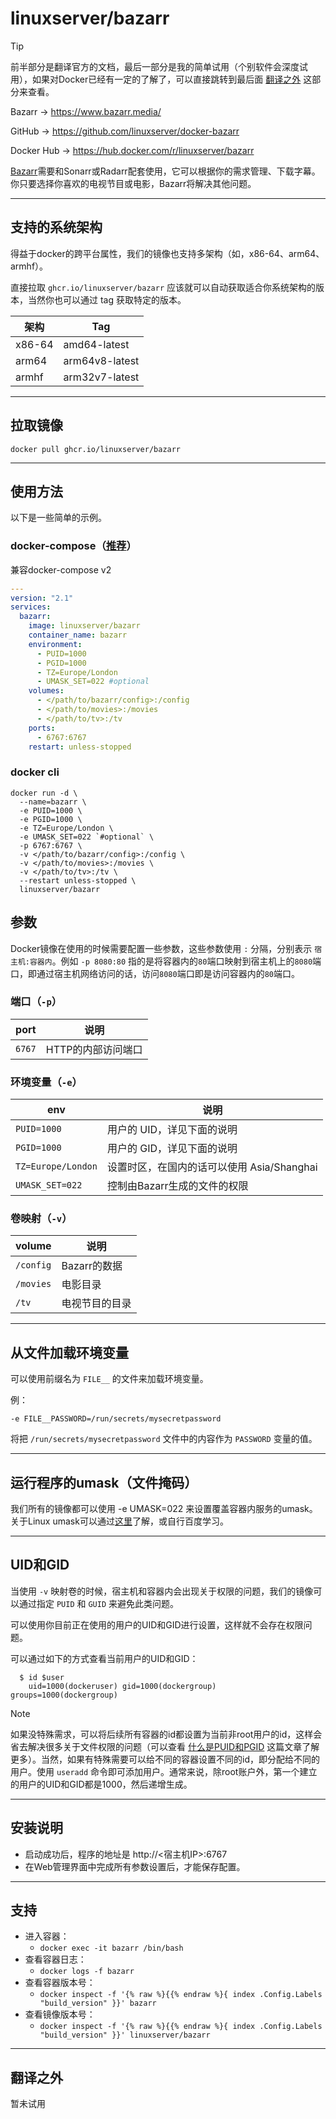 # linuxserver/bazarr

> [!TIP]
>
> 前半部分是翻译官方的文档，最后一部分是我的简单试用（个别软件会深度试用），如果对Docker已经有一定的了解了，可以直接跳转到最后面 [翻译之外](#翻译之外) 这部分来查看。

Bazarr → https://www.bazarr.media/

GitHub → https://github.com/linuxserver/docker-bazarr

Docker Hub → https://hub.docker.com/r/linuxserver/bazarr

[Bazarr](https://www.bazarr.media/)需要和Sonarr或Radarr配套使用，它可以根据你的需求管理、下载字幕。你只要选择你喜欢的电视节目或电影，Bazarr将解决其他问题。

------

## 支持的系统架构

得益于docker的跨平台属性，我们的镜像也支持多架构（如，x86-64、arm64、armhf）。

直接拉取 `ghcr.io/linuxserver/bazarr` 应该就可以自动获取适合你系统架构的版本，当然你也可以通过 tag 获取特定的版本。

| 架构   | Tag            |
| ------ | -------------- |
| x86-64 | amd64-latest   |
| arm64  | arm64v8-latest |
| armhf  | arm32v7-latest |

------

## 拉取镜像

```shell
docker pull ghcr.io/linuxserver/bazarr
```



------

## 使用方法

以下是一些简单的示例。

### docker-compose（[推荐](general/docker-compose.md)）

兼容docker-compose v2

```yaml
---
version: "2.1"
services:
  bazarr:
    image: linuxserver/bazarr
    container_name: bazarr
    environment:
      - PUID=1000
      - PGID=1000
      - TZ=Europe/London
      - UMASK_SET=022 #optional
    volumes:
      - </path/to/bazarr/config>:/config
      - </path/to/movies>:/movies
      - </path/to/tv>:/tv
    ports:
      - 6767:6767
    restart: unless-stopped
```

### docker cli

```shell
docker run -d \
  --name=bazarr \
  -e PUID=1000 \
  -e PGID=1000 \
  -e TZ=Europe/London \
  -e UMASK_SET=022 `#optional` \
  -p 6767:6767 \
  -v </path/to/bazarr/config>:/config \
  -v </path/to/movies>:/movies \
  -v </path/to/tv>:/tv \
  --restart unless-stopped \
  linuxserver/bazarr
```

## 参数

Docker镜像在使用的时候需要配置一些参数，这些参数使用 `:` 分隔，分别表示 `宿主机:容器内`。例如 `-p 8080:80` 指的是将容器内的`80`端口映射到宿主机上的`8080`端口，即通过宿主机网络访问的话，访问`8080`端口即是访问容器内的`80`端口。

### 端口（`-p`）

| port   | 说明               |
| ------ | ------------------ |
| `6767` | HTTP的内部访问端口 |

### 环境变量（`-e`）

| env                   | 说明                                       |
| --------------------- | ------------------------------------------ |
| `PUID=1000`           | 用户的 UID，详见下面的说明                 |
| `PGID=1000`           | 用户的 GID，详见下面的说明                 |
| `TZ=Europe/London`    | 设置时区，在国内的话可以使用 Asia/Shanghai |
| `UMASK_SET=022`       | 控制由Bazarr生成的文件的权限               |

### 卷映射（`-v`）

| volume      | 说明               |
| ----------- | ------------------ |
| `/config`   | Bazarr的数据       |
| `/movies`   | 电影目录           |
| `/tv`       | 电视节目的目录     |

------

## 从文件加载环境变量

可以使用前缀名为 `FILE__` 的文件来加载环境变量。

例：

```
-e FILE__PASSWORD=/run/secrets/mysecretpassword
```

将把 `/run/secrets/mysecretpassword` 文件中的内容作为 `PASSWORD` 变量的值。

------

## 运行程序的umask（文件掩码）

我们所有的镜像都可以使用 -e UMASK=022 来设置覆盖容器内服务的umask。关于Linux umask可以通过[这里](https://en.wikipedia.org/wiki/Umask)了解，或自行百度学习。

------

## UID和GID

当使用 `-v` 映射卷的时候，宿主机和容器内会出现关于权限的问题，我们的镜像可以通过指定 `PUID` 和 `GUID` 来避免此类问题。

可以使用你目前正在使用的用户的UID和GID进行设置，这样就不会存在权限问题。

可以通过如下的方式查看当前用户的UID和GID：

```shell
  $ id $user
    uid=1000(dockeruser) gid=1000(dockergroup) groups=1000(dockergroup)
```

> [!NOTE]
>
> 如果没特殊需求，可以将后续所有容器的id都设置为当前非root用户的id，这样会省去解决很多关于文件权限的问题（可以查看 [什么是PUID和PGID](general/understanding-puid-and-pgid.md) 这篇文章了解更多）。当然，如果有特殊需要可以给不同的容器设置不同的id，即分配给不同的用户。使用 `useradd` 命令即可添加用户。通常来说，除root账户外，第一个建立的用户的UID和GID都是1000，然后递增生成。

------

## 安装说明

- 启动成功后，程序的地址是 http://<宿主机IP>:6767
- 在Web管理界面中完成所有参数设置后，才能保存配置。

------

## 支持

- 进入容器：
  - `docker exec -it bazarr /bin/bash`
- 查看容器日志：
  - `docker logs -f bazarr`
- 查看容器版本号：
  - `docker inspect -f '{% raw %}{{% endraw %}{ index .Config.Labels "build_version" }}' bazarr`
- 查看镜像版本号：
  - `docker inspect -f '{% raw %}{{% endraw %}{ index .Config.Labels "build_version" }}' linuxserver/bazarr`

------

## 翻译之外

暂未试用
